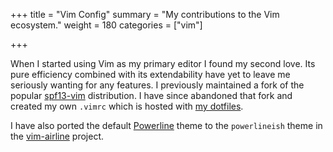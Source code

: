 +++
title = "Vim Config"
summary = "My contributions to the Vim ecosystem."
weight = 180
categories = ["vim"]

+++

When I started using Vim as my primary editor I found my second love. Its pure
efficiency combined with its extendability have yet to leave me seriously
wanting for any features. I previously maintained a fork of the popular [spf13-vim][spf13] distribution. I have since abandoned that fork and created my own `.vimrc` which is hosted with [my dotfiles][dotfiles].

I have also ported the default [Powerline][powerline] theme to the
`powerlineish` theme in the [vim-airline][airline] project.

[powerline]: https://github.com/lokaltog/powerline
[airline]: https://github.com/bling/vim-airline
[spf13]: /blog/spf13-vim.html
[dotfiles]: /portfolio/dotfiles.html
